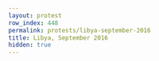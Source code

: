 ```yaml
---
layout: protest
row_index: 448
permalink: protests/libya-september-2016
title: Libya, September 2016
hidden: true
---
```

